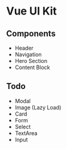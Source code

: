 # Vue UI Kit 

## Components 
- Header
- Navigation
- Hero Section
- Content Block 

## Todo 
- Modal 
- Image (Lazy Load)
- Card 
- Form 
 - Select
 - TextArea
 - Input